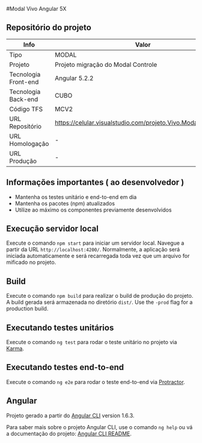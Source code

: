 #Modal Vivo Angular 5X 


## Repositório do projeto
| Info | Valor |
| ------ | ------ |
| Tipo | MODAL |
| Projeto | Projeto migração do Modal Controle |
| Tecnologia Front-end | Angular 5.2.2 |
| Tecnologia Back-end | CUBO |
| Código TFS | MCV2 |
| URL Repositório | https://celular.visualstudio.com/projeto.Vivo.ModalControleV2 |
| URL Homologação | - |
| URL Produção | - |

## Informações importantes ( ao desenvolvedor )
* Mantenha os testes unitário e end-to-end em dia
* Mantenha os pacotes (npm) atualizados
* Utilize ao máximo os componentes previamente desenvolvidos

## Execução servidor local
Execute o comando `npm start` para iniciar um servidor local. Navegue a partir da URL `http://localhost:4200/`. Normalmente, a aplicação será iniciada automaticamente e será recarregada toda vez que um arquivo for mificado no projeto.

## Build
Execute o comando `npm build` para realizar o build de produção do projeto. A build gerada será armazenada no diretório `dist/`. Use the `-prod` flag for a production build.

## Executando testes unitários
Execute o comando `ng test` para rodar o teste unitário no projeto via [Karma](https://karma-runner.github.io).

## Executando testes end-to-end
Execute o comando `ng e2e` para rodar o teste end-to-end via [Protractor](http://www.protractortest.org/).

## Angular
Projeto gerado a partir do [Angular CLI](https://github.com/angular/angular-cli) version 1.6.3.

Para saber mais sobre o projeto Angular CLI, use o comando `ng help` ou vá a documentação do projeto: [Angular CLI README](https://github.com/angular/angular-cli/blob/master/README.md).
